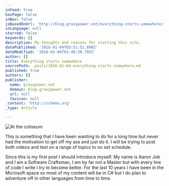```yaml
---
inFeed: true
hasPage: false
inNav: false
isBasedOnUrl: 'http://blog.gravypower.net/everything-starts-somewhere/'
inLanguage: null
starred: false
keywords: []
description: My thoughts and reasons for starting this site.
datePublished: '2016-01-04T03:51:51.890Z'
dateModified: '2016-01-04T03:49:30.795Z'
author: []
title: Everything starts somewhere
sourcePath: _posts/2016-01-04-everything-starts-somewhere.md
published: true
authors: []
publisher:
  name: gravypower.net
  domain: blog.gravypower.net
  url: null
  favicon: null
_context: 'http://schema.org'
_type: Article

---
```

![At the coliseum ](https://s3-us-west-2.amazonaws.com/the-grid-img/p/3d9add2b82ac29a90011ad6e84edabd67bd6bf94.jpg)

This is something that I have been wanting to do for a long time but never had the motivation to get off my ass and just do it. I will be trying to post both videos and text on a range of topics to no set schedule. 

Since this is my first post I should introduce myself. My name is Aaron Job and I am a Software Craftsman, I am by far not a Master but with every line of code I write I try to become better. For the last 10 years I have been in the Microsoft space so most of my content will be in C\# but I do plan to adventure off in other languages from time to time.